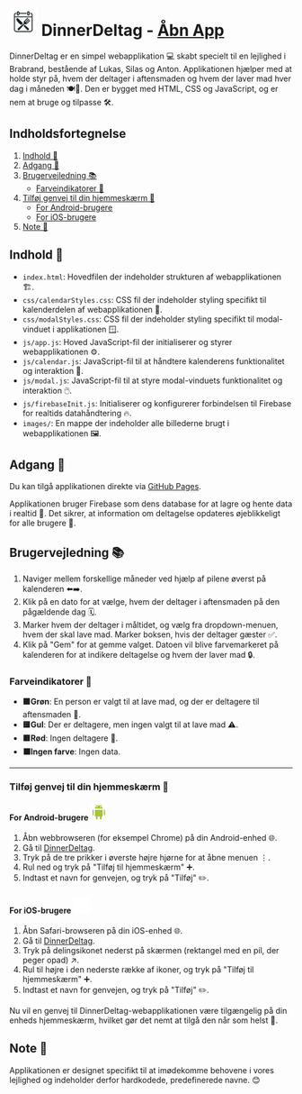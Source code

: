 # <img src="./images/DinnerDeltag-logo.png" alt="DinnerDeltag Logo" width="50"/> DinnerDeltag - [Åbn App](https://lukasjp11.github.io/DinnerDeltag/)

DinnerDeltag er en simpel webapplikation 💻 skabt specielt til en lejlighed i Brabrand, bestående af Lukas, Silas og Anton. Applikationen hjælper med at holde styr på, hvem der deltager i aftensmaden og hvem der laver mad hver dag i måneden 🍽️📅. Den er bygget med HTML, CSS og JavaScript, og er nem at bruge og tilpasse 🛠️.

## Indholdsfortegnelse

1. [Indhold 📖](#indhold)
2. [Adgang 🚪](#adgang)
3. [Brugervejledning 📚](#brugervejledning)
    - [Farveindikatorer 🎨](#farveindikatorer)
4. [Tilføj genvej til din hjemmeskærm 📱](#tilføj-genvej-til-din-hjemmeskærm)
    - [For Android-brugere](#for-android-brugere)
    - [For iOS-brugere](#for-ios-brugere)
5. [Note 📌](#note)

## Indhold 📖 <a name="indhold"></a>

- `index.html`: Hovedfilen der indeholder strukturen af webapplikationen 🏗️.
- `css/calendarStyles.css`: CSS fil der indeholder styling specifikt til kalenderdelen af webapplikationen 📅.
- `css/modalStyles.css`: CSS fil der indeholder styling specifikt til modal-vinduet i applikationen 🪟.
- `js/app.js`: Hoved JavaScript-fil der initialiserer og styrer webapplikationen ⚙️.
- `js/calendar.js`: JavaScript-fil til at håndtere kalenderens funktionalitet og interaktion 📆.
- `js/modal.js`: JavaScript-fil til at styre modal-vinduets funktionalitet og interaktion 🖱️.
- `js/firebaseInit.js`: Initialiserer og konfigurerer forbindelsen til Firebase for realtids datahåndtering 🔥.
- `images/`: En mappe der indeholder alle billederne brugt i webapplikationen 🖼️.

## Adgang 🚪 <a name="adgang"></a>

Du kan tilgå applikationen direkte via [GitHub Pages](https://lukasjp11.github.io/DinnerDeltag/).

Applikationen bruger Firebase som dens database for at lagre og hente data i realtid 🔄. Det sikrer, at information om deltagelse opdateres øjeblikkeligt for alle brugere 👥.

## Brugervejledning 📚 <a name="brugervejledning"></a>

1. Naviger mellem forskellige måneder ved hjælp af pilene øverst på kalenderen ⬅️➡️.
2. Klik på en dato for at vælge, hvem der deltager i aftensmaden på den pågældende dag 🗓️.
3. Marker hvem der deltager i måltidet, og vælg fra dropdown-menuen, hvem der skal lave mad. Marker boksen, hvis der deltager gæster ✅.
4. Klik på "Gem" for at gemme valget. Datoen vil blive farvemarkeret på kalenderen for at indikere deltagelse og hvem der laver mad 🔒.

### Farveindikatorer 🎨 <a name="farveindikatorer"></a>

- **🟩Grøn**: En person er valgt til at lave mad, og der er deltagere til aftensmaden 🍲.
- **🟨Gul**: Der er deltagere, men ingen valgt til at lave mad ⚠️.
- **🟥Rød**: Ingen deltagere 🚫.
- **⬛Ingen farve**: Ingen data.

---

### Tilføj genvej til din hjemmeskærm 📱 <a name="tilføj-genvej-til-din-hjemmeskærm"></a>

#### For Android-brugere <a name="for-android-brugere"></a> ![Android Logo](./images/android-logo.png)

1. Åbn webbrowseren (for eksempel Chrome) på din Android-enhed 🌐.
2. Gå til [DinnerDeltag](https://lukasjp11.github.io/DinnerDeltag/).
3. Tryk på de tre prikker i øverste højre hjørne for at åbne menuen ⋮.
4. Rul ned og tryk på "Tilføj til hjemmeskærm" ➕.
5. Indtast et navn for genvejen, og tryk på "Tilføj" ✏️.

#### For iOS-brugere <a name="for-ios-brugere"></a> ![Apple Logo](./images/apple-logo.png)

1. Åbn Safari-browseren på din iOS-enhed 🌐.
2. Gå til [DinnerDeltag](https://lukasjp11.github.io/DinnerDeltag/).
3. Tryk på delingsikonet nederst på skærmen (rektangel med en pil, der peger opad) ↗️.
4. Rul til højre i den nederste række af ikoner, og tryk på "Tilføj til hjemmeskærm" ➕.
5. Indtast et navn for genvejen, og tryk på "Tilføj" ✏️.

Nu vil en genvej til DinnerDeltag-webapplikationen være tilgængelig på din enheds hjemmeskærm, hvilket gør det nemt at tilgå den når som helst 🔖.

## Note 📌 <a name="note"></a>

Applikationen er designet specifikt til at imødekomme behovene i vores lejlighed og indeholder derfor hardkodede, predefinerede navne. 😊
